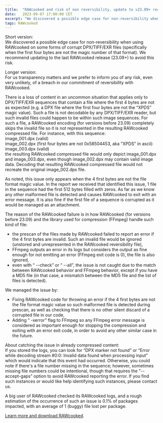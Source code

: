 ```yaml
---
title:  "RAWcooked and risk of non reversibility, update to v23.09+ recommended"
date:   2023-09-07 17:00:00 CET
excerpt: "We discovered a possible edge case for non-reversibility when using RAWcooked on some forms of corrupt DPX/TIFF/EXR files (specifically when the first four bytes are not the magic number of that format). We recommend updating to the last RAWcooked release (23.09+) to avoid this risk."
tags: RAWcooked
---
```


Short version:  
We discovered a possible edge case for non-reversibility when using RAWcooked on some forms of corrupt DPX/TIFF/EXR files (specifically when the first four bytes are not the magic number of that format). We recommend updating to the last RAWcooked release (23.09+) to avoid this risk.

Longer version:  
For us transparency matters and we prefer to inform you of any risk, even very unlikely, of a breach in our commitment of reversibility with RAWcooked.

There is a loss of content in an uncommon situation that applies only to DPX/TIFF/EXR sequences that contain a file where the first 4 bytes are not as expected (e.g. a DPX file where the first four bytes are not the “XPDS” magic value). Such a file is not decodable by any DPX/TIFF/EXR reader, but such invalid files could happen to be within such image sequences. For such a file, a RAWcooked encoding (for versions before 23.09) completely skips the invalid file so it is not represented in the resulting RAWcooked compressed file. For instance, with this sequence:  
image_001.dpx (valid)  
image_002.dpx (first four bytes are not 0x58504453, aka "XPDS" in ascii)  
image_003.dpx (valid)  
the resulting RAWcooked compressed file would only depict image_001.dpx and image_003.dpx, even though image_002.dpx may contain valid image data. Decoding that resulting RAWcooked compressed file would not recreate the original image_002.dpx file.

As noted, this issue only appears when the 4 first bytes are not the file format magic value. In the report we received that identified this issue, 1 file in the sequence had the first 512 bytes filled with zeros. As far as we know any other malformed file is detected and causes RAWcooked to exit with an error message. It is also fine if the first file of a sequence is corrupted as it would be managed as an attachment.

The reason of the RAWcooked failure is in how RAWcooked (for versions before 23.09) and the library used for compression (FFmpeg) handle such kind of file:
- the prescan of the files made by RAWcooked failed to report an error if the 4 first bytes are invalid. Such an invalid file would be ignored (unstored and unrepresented in the RAWcooked reversibility file),
- FFmpeg outputs an error in its logs but considers the output as fine enough for not emitting an error (FFmpeg exit code is 0), the file is also ignored,
- even with “ --check” or “ --all”, the issue is not caught due to the match between RAWcooked behavior and FFmpeg behavior, except if you have a MD5 file (in that case, a mismatch between the MD5 file and the list of files is detected).

We managed the issue by:
- Fixing RAWcooked code for throwing an error if the 4 first bytes are not the file format magic value so such malformed file is detected during prescan, as well as checking that there is no other silent discard of a corrupted file in our code,
- Adding “ -xerror” flag to FFmpeg so any FFmpeg error message is considered as important enough for stopping the compression and exiting with an error exit code, in order to avoid any other similar case in the future.

About catching the issue in already compressed content:  
If you stored the logs, you can look for “DPX marker not found” or “Error while decoding stream #0:0: Invalid data found when processing input” which would indicate that this event had occurred. Otherwise, you could note if there's a file number missing in the sequence; however, sometimes missing file numbers could be intentional, though that requires the "--accept-gaps” option to avoid RAWcooked reporting the error. If you find such instances or would like help identifying such instances, please contact us.

A big user of RAWcooked checked its RAWcooked logs, and a rough estimation of the occurrence of such an issue is 0.1% of packages impacted, with an average of 1 (buggy) file lost per package.

[Learn more and download RAWcooked](/RAWcooked).
